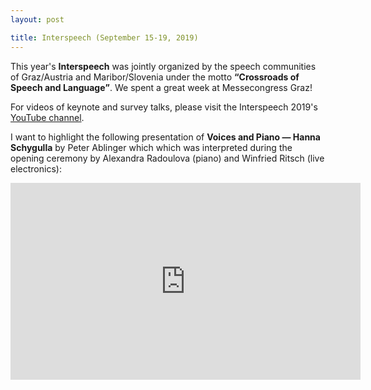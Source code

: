 ```yaml
---
layout: post

title: Interspeech (September 15-19, 2019)
---
```

This year's <strong>Interspeech</strong> was jointly organized by the speech communities of Graz/Austria and Maribor/Slovenia under the motto <strong><q>Crossroads of Speech and Language</q></strong>. 
We spent a great week at Messecongress Graz!

For videos of keynote and survey talks, please visit the Interspeech 2019's  <a href="https://www.youtube.com/channel/UC5KMlgs8x5G3r4W9rImMHlg" target="_blank">YouTube channel</a>. 

I want to highlight the following presentation of <strong>Voices and Piano &mdash; Hanna Schygulla</strong> by Peter Ablinger which which was interpreted during the opening ceremony by Alexandra Radoulova (piano) and Winfried Ritsch (live electronics):
<iframe width="560" height="315" src="https://www.youtube-nocookie.com/embed/BNybdJ_b06g?start=3105" frameborder="0" allow="accelerometer; autoplay; encrypted-media; gyroscope; picture-in-picture" allowfullscreen></iframe>

